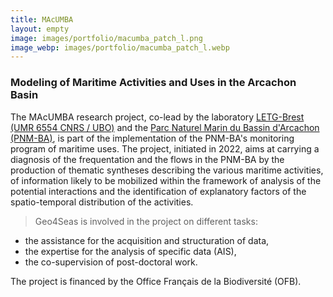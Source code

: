 ```yaml
---
title: MAcUMBA
layout: empty
image: images/portfolio/macumba_patch_l.png
image_webp: images/portfolio/macumba_patch_l.webp
---
```


### Modeling of Maritime Activities and Uses in the Arcachon Basin

The MAcUMBA research project, co-lead by the laboratory [LETG-Brest (UMR 6554 CNRS / UBO)](https://letg.cnrs.fr/) and the [Parc Naturel Marin du Bassin d'Arcachon (PNM-BA)](https://parc-marin-bassin-arcachon.fr/), is part of the implementation of the PNM-BA's monitoring program of maritime uses. The project, initiated in 2022, aims at carrying a diagnosis of the frequentation and the flows in the PNM-BA by the production of thematic syntheses describing the various maritime activities, of information likely to be mobilized within the framework of analysis of the potential interactions and the identification of explanatory factors of the spatio-temporal distribution of the activities.

> Geo4Seas is involved in the project on different tasks:  
- the assistance for the acquisition and structuration of data,
- the expertise for the analysis of specific data (AIS),
- the co-supervision of post-doctoral work.

The project is financed by the Office Français de la Biodiversité (OFB).
